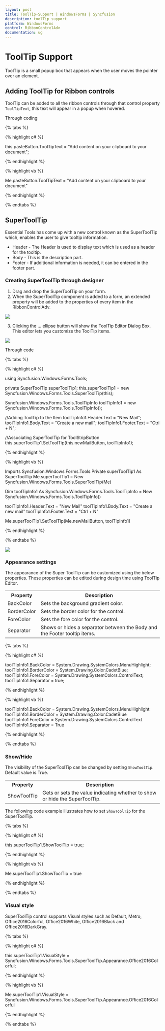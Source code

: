 ```yaml
---
layout: post
title: ToolTip-Support | WindowsForms | Syncfusion
description: toolTip support
platform: WindowsForms
control: RibbonControlAdv 
documentation: ug
---
```


# ToolTip Support

ToolTip is a small popup box that appears when the user moves the pointer over an element.

## Adding ToolTip for Ribbon controls

ToolTip can be added to all the ribbon controls through that control property `ToolTipText`, this text will appear in a popup when hovered.   

Through coding

{% tabs %}

{% highlight c# %}

this.pasteButton.ToolTipText = "Add content on your clipboard to your document";

{% endhighlight %}

{% highlight vb %}

Me.pasteButton.ToolTipText = "Add content on your clipboard to your document"

{% endhighlight %}

{% endtabs %}

## SuperToolTip

Essential Tools has come up with a new control known as the SuperToolTip which, enables the user to give tooltip information.

*	Header - The Header is used to display text which is used as a header for the tooltip.
*	Body - This is the description part.
*	Footer - If additional information is needed, it can be entered in the footer part.

### Creating SuperToolTip through designer

1.	Drag and drop the SuperToolTip on your form.
2.	When the SuperToolTip component is added to a form, an extended property will be added to the properties of every item in the RibbonControlAdv.

![](ToolTip_Support_Images/ToolTip-Support_img1.jpg)

3.	Clicking the … ellipse button will show the ToolTip Editor Dialog Box. This editor lets you customize the ToolTip items.

![](ToolTip_Support_Images/ToolTip-Support_img2.jpg)

Through code

{% tabs %}

{% highlight c# %}

using Syncfusion.Windows.Forms.Tools;

private SuperToolTip superToolTip1;
this.superToolTip1 = new Syncfusion.Windows.Forms.Tools.SuperToolTip(this);

Syncfusion.Windows.Forms.Tools.ToolTipInfo toolTipInfo1 = new Syncfusion.Windows.Forms.Tools.ToolTipInfo();

//Adding ToolTip to the Item
toolTipInfo1.Header.Text = "New Mail";
toolTipInfo1.Body.Text = "Create a new mail";
toolTipInfo1.Footer.Text = "Ctrl + N";

//Associating SuperToolTip for ToolStripButton
this.superToolTip1.SetToolTip(this.newMailButton, toolTipInfo1);

{% endhighlight %}

{% highlight vb %}

Imports Syncfusion.Windows.Forms.Tools
Private superToolTip1 As SuperToolTip
Me.superToolTip1 = New Syncfusion.Windows.Forms.Tools.SuperToolTip(Me)

Dim toolTipInfo1 As Syncfusion.Windows.Forms.Tools.ToolTipInfo = New Syncfusion.Windows.Forms.Tools.ToolTipInfo()

toolTipInfo1.Header.Text = "New Mail"
toolTipInfo1.Body.Text = "Create a new mail"
toolTipInfo1.Footer.Text = "Ctrl + N"

Me.superToolTip1.SetToolTip(Me.newMailButton, toolTipInfo1)

{% endhighlight %}

{% endtabs %}

![](ToolTip_Support_Images/ToolTip-Support_img3.jpg)

### Appearance settings

The appearance of the Super ToolTip can be customized using the below properties. These properties can be edited during design time using ToolTip Editor.

<table>
<tr>
<th>
Property</th><th>
Description</th></tr>
<tr>
<td>
BackColor</td><td>
Sets the background gradient color.</td></tr>
<tr>
<td>
BorderColor</td><td>
Sets the border color for the control.</td></tr>
<tr>
<td>
ForeColor</td><td>
Sets the fore color for the control.</td></tr>
<tr>
<td>
Separator</td><td>
Shows or hides a separator between the Body and the Footer tooltip items.</td></tr>
</table>

{% tabs %}

{% highlight c# %}

toolTipInfo1.BackColor = System.Drawing.SystemColors.MenuHighlight;
toolTipInfo1.BorderColor = System.Drawing.Color.CadetBlue;
toolTipInfo1.ForeColor = System.Drawing.SystemColors.ControlText;
toolTipInfo1.Separator = true;

{% endhighlight %}

{% highlight vb %}

toolTipInfo1.BackColor = System.Drawing.SystemColors.MenuHighlight
toolTipInfo1.BorderColor = System.Drawing.Color.CadetBlue
toolTipInfo1.ForeColor = System.Drawing.SystemColors.ControlText
toolTipInfo1.Separator = True

{% endhighlight %}

{% endtabs %}

### Show/Hide

The visibility of the SuperToolTip can be changed by setting `ShowToolTip`. Default value is True.

<table>
<tr>
<th>
Property</th><th>
Description</th></tr>
<tr>
<td>
ShowToolTip</td><td>
Gets or sets the value indicating whether to show or hide the SuperToolTip.</td></tr>
</table>

The following code example illustrates how to set `ShowToolTip` for the SuperToolTip.

{% tabs %}

{% highlight c# %}

this.superToolTip1.ShowToolTip = true;

{% endhighlight %}

{% highlight vb %}

Me.superToolTip1.ShowToolTip = true

{% endhighlight %}

{% endtabs %}

### Visual style

SuperToolTip control supports Visual styles such as Default, Metro, Office2016Colorful, Office2016White, Office2016Black and Office2016DarkGray.

{% tabs %}

{% highlight c# %}

this.superToolTip1.VisualStyle = Syncfusion.Windows.Forms.Tools.SuperToolTip.Appearance.Office2016Colorful;

{% endhighlight %}

{% highlight vb %}

Me.superToolTip1.VisualStyle = Syncfusion.Windows.Forms.Tools.SuperToolTip.Appearance.Office2016Colorful

{% endhighlight %}

{% endtabs %}